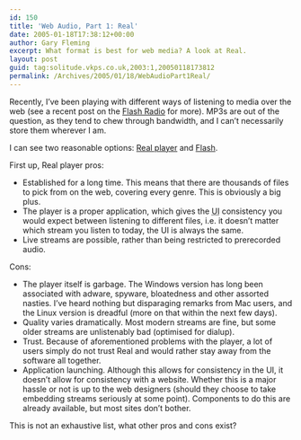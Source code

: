 ```yaml
---
id: 150
title: 'Web Audio, Part 1: Real'
date: 2005-01-18T17:38:12+00:00
author: Gary Fleming
excerpt: What format is best for web media? A look at Real.
layout: post
guid: tag:solitude.vkps.co.uk,2003:1,20050118173812
permalink: /Archives/2005/01/18/WebAudioPart1Real/
---
```

Recently, I&#8217;ve been playing with different ways of listening to media over the web (see a recent post on the [Flash Radio](/Archives/2005/01/10/FlashRadio) for more). MP3s are out of the question, as they tend to chew through bandwidth, and I can&#8217;t necessarily store them wherever I am.

I can see two reasonable options: [Real player](http://www.real.com) and [Flash](http://www.macromedia.com/software/flash/).

First up, Real player pros:

  * Established for a long time. This means that there are thousands of files to pick from on the web, covering every genre. This is obviously a big plus.
  * The player is a proper application, which gives the <acronym title="User Interface">UI</acronym> consistency you would expect between listening to different files, i.e. it doesn&#8217;t matter which stream you listen to today, the UI is always the same.
  * Live streams are possible, rather than being restricted to prerecorded audio.

Cons:

  * The player itself is garbage. The Windows version has long been associated with adware, spyware, bloatedness and other assorted nasties. I&#8217;ve heard nothing but disparaging remarks from Mac users, and the Linux version is dreadful (more on that within the next few days).
  * Quality varies dramatically. Most modern streams are fine, but some older streams are unlistenably bad (optimised for dialup).
  * Trust. Because of aforementioned problems with the player, a lot of users simply do not trust Real and would rather stay away from the software all together.
  * Application launching. Although this allows for consistency in the UI, it doesn&#8217;t allow for consistency with a website. Whether this is a major hassle or not is up to the web designers (should they choose to take embedding streams seriously at some point). Components to do this are already available, but most sites don&#8217;t bother.

This is not an exhaustive list, what other pros and cons exist?